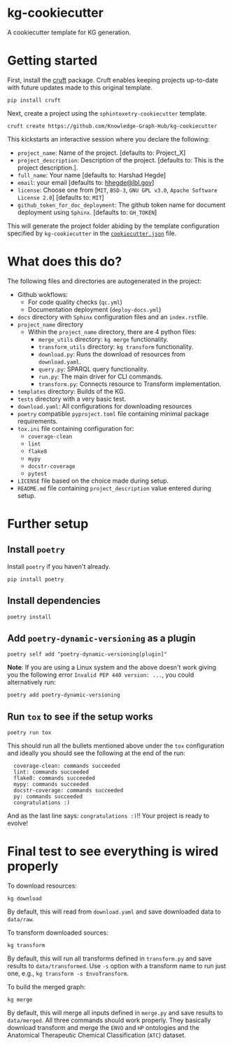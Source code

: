 # kg-cookiecutter
A cookiecutter template for KG generation.

# Getting started

First, install the [cruft](https://github.com/cruft/cruft) package. Cruft enables keeping projects up-to-date with future updates made to this original template.

```
pip install cruft
```

Next, create a project using the `sphintoxetry-cookiecutter` template.
```
cruft create https://github.com/Knowledge-Graph-Hub/kg-cookiecutter
```

This kickstarts an interactive session where you declare the following:
 - `project_name`: Name of the project. [defaults to: Project_X]
 - `project_description`: Description of the project. [defaults to: This is the project description.].
 - `full_name`: Your name [defaults to: Harshad Hegde]
 - `email`: your email [defaults to: hhegde@lbl.gov]
 - `license`: Choose one from [`MIT`, `BSD-3`, `GNU GPL v3.0`, `Apache Software License 2.0`] [defaults to: `MIT`]
 - `github_token_for_doc_deployment`: The github token name for document deployment using `Sphinx`. [defaults to: `GH_TOKEN`]

This will generate the project folder abiding by the template configuration specified by `kg-cookiecutter` in the [`cookiecutter.json`](https://github.com/Knowledge-Graph-Hub/kg-cookiecutter/blob/main/cookiecutter.json) file. 

# What does this do?

The following files and directories are autogenerated in the project:

 - Github wokflows:
   - For code quality checks (`qc.yml`)
   - Documentation deployment (`deploy-docs.yml`)
 - `docs` directory with `Sphinx` configuration files and an `index.rst`file.
 - `project_name` directory
   - Within the `project_name` directory, there are 4 python files:
     - `merge_utils` directory: `kg merge` functionality.
     - `transform_utils` directory: `kg transform` functionality.
     - `download.py`: Runs the download of resources from `download.yaml`.
     - `query.py`: SPARQL query functionality.
     - `run.py`: The main driver for CLI commands.
     - `transform.py`: Connects resource to Transform implementation.
 - `templates` directory: Builds of the KG.
 - `tests` directory with a very basic test.
 - `download.yaml`: All configurations for downloading resources
 - `poetry` compatible `pyproject.toml` file containing minimal package requirements.
 - `tox.ini` file containing configuration for:
   -  `coverage-clean`
   -  `lint`
   -  `flake8`
   -  `mypy`
   -  `docstr-coverage`
   -  `pytest`
- `LICENSE` file based on the choice made during setup. 
- `README.md` file containing `project_description` value entered during setup.

# Further setup

## Install `poetry`
Install `poetry` if you haven't already.
```
pip install poetry
```
## Install dependencies
```
poetry install
```

## Add `poetry-dynamic-versioning` as a plugin
```
poetry self add "poetry-dynamic-versioning[plugin]"
```

**Note**: If you are using a Linux system and the above doesn't work giving you the following error `Invalid PEP 440 version: ...`, you could alternatively run:
```
poetry add poetry-dynamic-versioning
```

## Run `tox` to see if the setup works
```
poetry run tox
```

This should run all the bullets mentioned above under the `tox` configuration and ideally you should see the following at the end of the run:
```
  coverage-clean: commands succeeded
  lint: commands succeeded
  flake8: commands succeeded
  mypy: commands succeeded
  docstr-coverage: commands succeeded
  py: commands succeeded
  congratulations :)
```

And as the last line says: `congratulations :)`!! Your project is ready to evolve!

# Final test to see everything is wired properly
To download resources:

```
kg download
```

By default, this will read from `download.yaml` and save downloaded data to `data/raw`.

To transform downloaded sources:

```
kg transform
```

By default, this will run all transforms defined in `transform.py` and save results to `data/transformed`.  Use `-s` option with a transform name to run just one, e.g., `kg transform -s EnvoTransform`.

To build the merged graph:

```
kg merge
```

By default, this will merge all inputs defined in `merge.py` and save results to `data/merged`. All three commands should work properly. They basically download transform and merge the `ENVO` and `HP` ontologies and the Anatomical Therapeutic Chemical Classification (`ATC`) dataset.
